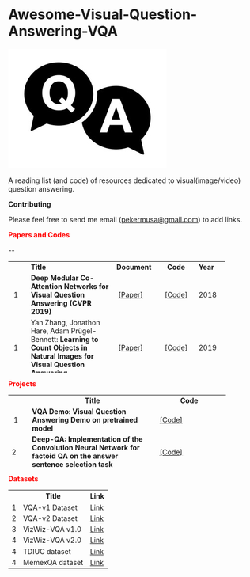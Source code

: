 # Awesome-Visual-Question-Answering-VQA

<img src="VQA.jpg"></img>

A reading list (and code) of resources dedicated to visual(image/video) question answering.

<strong>Contributing</strong>

Please feel free to send me email (pekermusa@gmail.com) to add links.

<p><strong><span style="color: red;">Papers and Codes</span></strong></p>
<table style="height: 225px; width: 439px;">
<tbody>
  
<tr>
<td style="width: 28px;">&nbsp;</td>
<td style="width: 172px;"><strong>Title</strong></td>
<td style="width: 80px;"><strong>Document</strong></td>
<td style="width: 70px; text-align: center;"><strong>Code</strong></td>
<td style="width: 55px;"><strong>Year</strong></td>
</tr>
  
  
<tr>
<td style="width: 28px;">&nbsp;1</td>
<td style="width: 172px;"><strong>Deep Modular Co-Attention Networks for Visual Question Answering (CVPR 2019)</strong></td>
<td style="width: 80px;">&nbsp;<a href="http://openaccess.thecvf.com/content_CVPR_2019/papers/Yu_Deep_Modular_Co-Attention_Networks_for_Visual_Question_Answering_CVPR_2019_paper.pdf">[Paper]</a>&nbsp;</td>
<td style="width: 70px; text-align: center;"><a href="https://github.com/MILVLG/mcan-vqa">[Code]</a></td>
<td style="width: 55px;">2018</td>
</tr>


<tr>
<td style="width: 28px;">&nbsp;1</td>
<td style="width: 172px;">Yan Zhang, Jonathon Hare, Adam Pr&uuml;gel-Bennett:&nbsp;<strong>Learning to Count Objects in Natural Images for Visual Question Answering</strong></td>
<td style="width: 80px;">&nbsp;<a href="https://arxiv.org/abs/1802.05766">[Paper]</a>&nbsp;</td>
<td style="width: 70px; text-align: center;"><a href="https://github.com/Cyanogenoid/vqa-counting">[Code]</a></td>
<td style="width: 55px;">2019</td>
</tr>


<tr>
<td style="width: 28px;">&nbsp;1</td>
<td style="width: 172px;"><strong>Video Relationship Reasoning using Gated Spatio-Temporal Energy Graph (CVPR 2019)</strong></td>
<td style="width: 80px;">&nbsp;<a href="https://arxiv.org/abs/1903.10547">[Paper]</a>&nbsp;</td>
<td style="width: 70px; text-align: center;"><a href="https://github.com/yaohungt/Gated-Spatio-Temporal-Energy-Graph">[Code]</a></td>
<td style="width: 55px;">2019</td>
</tr>


<tr>
<td style="width: 28px;">&nbsp;1</td>
<td style="width: 172px;"><strong>Explainable and Explicit Visual Reasoning over Scene Graphs  (CVPR 2019)</strong></td>
<td style="width: 80px;">&nbsp;<a href="https://arxiv.org/abs/1812.01855" rel="nofollow">[Paper]</a>&nbsp;</td>
<td style="width: 70px; text-align: center;"><a href="https://github.com/shijx12/XNM-Net">[Code]</a></td>
<td style="width: 55px;">2018</td>
</tr>


<tr>
<td style="width: 28px;">&nbsp;1</td>
<td style="width: 172px;"><strong>MUREL: Multimodal Relational Reasoning for Visual Question Answering  (CVPR 2019)</strong></td>
<td style="width: 80px;">&nbsp;<a href="https://arxiv.org/abs/1902.09487" >[Paper]</a>&nbsp;</td>
<td style="width: 70px; text-align: center;"><a href="https://github.com/Cadene/murel.bootstrap.pytorch">[Code]</a></td>
<td style="width: 55px;">2018</td>
</tr>


<tr>
<td style="width: 28px;">&nbsp;1</td>
<td style="width: 172px;"><strong>RAVEN: A Dataset for Relational and Analogical Visual Reasoning  (CVPR 2019)</strong></td>
<td style="width: 80px;">&nbsp;<a href="https://arxiv.org/abs/1903.02741">[Paper]</a>&nbsp;</td>
<td style="width: 70px; text-align: center;"><a href="http://wellyzhang.github.io/project/raven.html">[Code]</a></td>
<td style="width: 55px;">2018</td>
</tr>


<tr>
<td style="width: 28px;">&nbsp;1</td>
<td style="width: 172px;"><strong>Explainable and Explicit Visual Reasoning over Scene Graphs  (CVPR 2019)</strong></td>
<td style="width: 80px;">&nbsp;<a href="https://arxiv.org/abs/1812.01855" >[Paper]</a>&nbsp;</td>
<td style="width: 70px; text-align: center;"><a href="https://github.com/shijx12/XNM-Net">[Code]</a></td>
<td style="width: 55px;">2018</td>
</tr>


<tr>
<td style="width: 28px;">&nbsp;1</td>
<td style="width: 172px;"><strong>BLOCK: Bilinear Superdiagonal Fusion for Visual Question Answering and Visual Relationship Detection
(AAAI 2019)</strong></td>
<td style="width: 80px;">&nbsp;<a href="https://arxiv.org/abs/1902.00038">[Paper]</a>&nbsp;</td>
<td style="width: 70px; text-align: center;"><a href="https://github.com/Cadene/block.bootstrap.pytorch">[Code]</a></td>
<td style="width: 55px;">2018</td>
</tr>


<tr>
<td style="width: 28px;">&nbsp;1</td>
<td style="width: 172px;"><strong>Dynamic Capsule Attention for Visual Question Answering (AAAI 2019)</strong></td>
<td style="width: 80px;">&nbsp;<a href="https://www.aaai.org/Papers/AAAI/2019/AAAI-ZhouYiyi2.3610.pdf">[Paper]</a>&nbsp;</td>
<td style="width: 70px; text-align: center;"><a href="https://github.com/XMUVQA/CapsAtt">[Code]</a></td>
<td style="width: 55px;">2018</td>
</tr>

<tr>
<td style="width: 28px;">&nbsp;1</td>
<td style="width: 172px;"><strong>Beyond RNNs: Positional Self-Attention with Co-Attention for Video Question Answering
(AAAI 2019)</strong></td>
<td style="width: 80px;">&nbsp;<a href="https://www.semanticscholar.org/paper/Beyond-RNNs%3A-Positional-Self-Attention-with-for-Li-Song/565359aac8914505e6b02db05822ee63d3ffd03a" >[Paper]</a>&nbsp;</td>
<td style="width: 70px; text-align: center;"><a href="https://github.com/lixiangpengcs/PSAC">[Code]</a></td>
<td style="width: 55px;">2018</td>
</tr>

<tr>
<td style="width: 28px;">&nbsp;1</td>
<td style="width: 172px;"><strong>Free VQA Models from Knowledge Inertia by Pairwise Inconformity Learning (AAAI 2019)</strong></td>
<td style="width: 80px;">&nbsp;<a href="https://www.aaai.org/Papers/AAAI/2019/AAAI-ZhouYiyi1.1233.pdf" >[Paper]</a>&nbsp;</td>
<td style="width: 70px; text-align: center;"><a href="https://github.com/xiangmingLi/PIL">[Code]</a></td>
<td style="width: 55px;">2018</td>
</tr>

--
<tr>
<td style="width: 28px;">&nbsp;1</td>
<td style="width: 172px;"><strong>Focal Visual-Text Attention for Memex Question Answering (TPAMI 2019)</strong></td>
<td style="width: 80px;">&nbsp;<a href="https://ieeexplore.ieee.org/abstract/document/8603827/" >[Paper]</a>&nbsp;</td>
<td style="width: 70px; text-align: center;"><a href="https://memexqa.cs.cmu.edu/">[Code]</a></td>
<td style="width: 55px;">2018</td>
</tr>

<tr>
<td style="width: 28px;">&nbsp;1</td>
<td style="width: 172px;"><strong>Co-Attending Free-Form Regions and Detections with Multi-Modal Multiplicative Feature Embedding for Visual Question Answering (AAAI 2018)</strong></td>
<td style="width: 80px;">&nbsp;<a href="https://aaai.org/ocs/index.php/AAAI/AAAI18/paper/view/16249" >[Paper]</a>&nbsp;</td>
<td style="width: 70px; text-align: center;"><a href="https://github.com/lupantech/dual-mfa-vqa/">[Code]</a></td>
<td style="width: 55px;">2018</td>
</tr>
  
<tr>
<td style="width: 28px;">&nbsp;1</td>
<td style="width: 172px;"><strong>Textbook Question Answering Under Instructor Guidance With Memory Networks  (CVPR 2018)</strong></td>
<td style="width: 80px;">&nbsp;<a href="http://openaccess.thecvf.com/content_cvpr_2018/html/Li_Textbook_Question_Answering_CVPR_2018_paper.html" >[Paper]</a>&nbsp;</td>
<td style="width: 70px; text-align: center;"><a href="https://github.com/freerailway/igmn">[Code]</a></td>
<td style="width: 55px;">2018</td>
</tr> 
  
<tr>
<td style="width: 28px;">&nbsp;1</td>
<td style="width: 172px;"><strong>Explore Multi-Step Reasoning in Video Question Answering  (ACM MM 2018)</strong></td>
<td style="width: 80px;">&nbsp;<a href="https://doi.org/10.1145/3240508.3240563" >[Paper]</a>&nbsp;</td>
<td style="width: 70px; text-align: center;"><a href="https://github.com/SVQA-founder/SVQA/tree/master/code">[Code]</a></td>
<td style="width: 55px;">2018</td>
</tr> 
  

<tr>
<td style="width: 28px;">&nbsp;1</td>
<td style="width: 172px;"><strong>Visual Question Generation for Class Acquisition of Unknown Objects (ECCV 2018)</strong></td>
<td style="width: 80px;">&nbsp;<a href="http://openaccess.thecvf.com/content_ECCV_2018/html/Kohei_Uehara_Visual_Question_Generation_ECCV_2018_paper.html" >[Paper]</a>&nbsp;</td>
<td style="width: 70px; text-align: center;"><a href="https://github.com/mil-tokyo/vqg-unknown">[Code]</a></td>
<td style="width: 55px;">2018</td>
</tr> 

<tr>
<td style="width: 28px;">&nbsp;1</td>
<td style="width: 172px;"><strong>A Better Way to Attend: Attention With Trees for Video Question Answering (TIP 2018)</strong></td>
<td style="width: 80px;">&nbsp;<a href="https://ieeexplore.ieee.org/document/8419716">[Paper]</a>&nbsp;</td>
<td style="width: 70px; text-align: center;"><a href="https://github.com/xuehy/TreeAttention">[Code]</a></td>
<td style="width: 55px;">2018</td>
</tr>  
  
<tr>
<td style="width: 28px;">&nbsp;1</td>
<td style="width: 172px;">Yan Zhang, Jonathon Hare, Adam Pr&uuml;gel-Bennett:&nbsp;<strong>Learning to Count Objects in Natural Images for Visual Question Answering</strong></td>
<td style="width: 80px;">&nbsp;<a href="https://arxiv.org/abs/1802.05766" >[Paper]</a>&nbsp;</td>
<td style="width: 70px; text-align: center;"><a href="https://github.com/Cyanogenoid/vqa-counting">[Code]</a></td>
<td style="width: 55px;">2018</td>
</tr>
<tr>
<td style="width: 28px;">2&nbsp;</td>
<td style="width: 172px;">Stanislaw Antol, Aishwarya Agrawal, Jiasen Lu, Margaret Mitchell, Dhruv Batra, C. Lawrence Zitnick, Devi Parikh,&nbsp;<strong>VQA: Visual Question Answering</strong>, ICCV, 2015.</td>
<td style="width: 80px;"><a href="http://arxiv.org/pdf/1505.00468" >[Paper]</a></td>
<td style="width: 70px; text-align: center;"><a href="https://github.com/JamesChuanggg/VQA-tensorflow">[Code]</a></td>
<td style="width: 55px;">2015</td>
</tr>
<tr>
<td style="width: 28px;">3&nbsp;</td>
<td style="width: 172px;">Zichao Yang, Xiaodong He, Jianfeng Gao, Li Deng, Alex Smola,&nbsp;<strong>Stacked Attention Networks for Image Question Answering</strong>, CVPR 2016.&nbsp;</td>
<td style="width: 80px;"><a href="http://arxiv.org/abs/1511.02274">[Paper]</a></td>
<td style="width: 70px; text-align: center;"><a href="https://github.com/JamesChuanggg/san-torch">[Code]</a></td>
<td style="width: 55px;">2016</td>
</tr>
<tr>
<td style="width: 28px;">4&nbsp;</td>
<td style="width: 172px;">
<p>Jiasen Lu, Jianwei Yang, Dhruv Batra, Devi Parikh,&nbsp;<strong>Hierarchical Question-Image Co-Attention for Visual Question Answering</strong>, arXiv:1606.00061, 2016.&nbsp;&nbsp;</p>
</td>
<td style="width: 80px;"><a href="https://arxiv.org/pdf/1606.00061v2.pdf" rel="nofollow">[Paper]</a></td>
<td style="width: 70px; text-align: center;"><a href="https://github.com/jiasenlu/HieCoAttenVQA">[Code]</a></td>
<td style="width: 55px;">2016</td>
</tr>
<tr>
<td style="width: 28px;">5&nbsp;</td>
<td style="width: 172px;">
<p>Akira Fukui, Dong Huk Park, Daylen Yang, Anna Rohrbach, Trevor Darrell, Marcus Rohrbach,&nbsp;<strong>Multimodal Compact Bilinear Pooling for Visual Question Answering and Visual Grounding</strong>, arXiv:1606.01847, 2016.&nbsp;</p>
</td>
<td style="width: 80px;"><a href="https://arxiv.org/abs/1606.01847" >[Paper]</a>&nbsp;</td>
<td style="width: 70px; text-align: center;"><a href="https://github.com/akirafukui/vqa-mcb">[Code]</a></td>
<td style="width: 55px;">2016</td>
</tr>
<tr>
<td style="width: 28px;">6&nbsp;</td>
<td style="width: 172px;">
<p>Vahid Kazemi, Ali Elqursh,&nbsp;<strong>Show, Ask, Attend, and Answer: A Strong Baseline For Visual Question Answering</strong>, arXiv:1704.03162, 2016.&nbsp;</p>
</td>
<td style="width: 80px;"><a href="https://arxiv.org/abs/1704.03162" >[Paper]</a>&nbsp;</td>
<td style="width: 70px; text-align: center;"><a href="https://github.com/Cyanogenoid/pytorch-vqa">[Code]</a></td>
<td style="width: 55px;">2016</td>
</tr>
<tr>
<td style="width: 28px;">7&nbsp;</td>
<td style="width: 172px;">
<p>Hedi Ben-younes, Remi Cadene, Matthieu Cord, Nicolas Thome:&nbsp;<strong>MUTAN: Multimodal Tucker Fusion for Visual Question Answering</strong></p>
</td>
<td style="width: 80px;">&nbsp;<a href="https://arxiv.org/pdf/1705.06676.pdf" >[Paper]</a>&nbsp;</td>
<td style="width: 70px; text-align: center;"><a href="https://github.com/Cadene/vqa.pytorch">[Code]</a></td>
<td style="width: 55px;">2017</td>
</tr>
<tr>
<td style="width: 28px;">8&nbsp;</td>
<td style="width: 172px;">
<p><strong>Towards AI-Complete Question Answering: A Set of Prerequisite Toy Tasks</strong></p>
</td>
<td style="width: 80px;">&nbsp;<a href="https://arxiv.org/pdf/1502.05698v1.pdf" >[Paper]</a></td>
<td style="width: 70px; text-align: center;">&nbsp;<a href="https://github.com/facebook/bAbI-tasks">[Code]</a></td>
<td style="width: 55px;">2015</td>
</tr>
<tr>
<td style="width: 28px;">9&nbsp;</td>
<td style="width: 172px;"><strong>Neural Module Networks</strong></td>
<td style="width: 80px;">&nbsp;<a href="https://arxiv.org/pdf/1502.05698v1.pdf" rel="nofollow">[Paper]</a></td>
<td style="width: 70px; text-align: center;">&nbsp;<a href="https://arxiv.org/pdf/1502.05698v1.pdf" rel="nofollow">[Code]</a></td>
<td style="width: 55px;">2017</td>
</tr>
<tr>
<td style="width: 28px;">10&nbsp;</td>
<td style="width: 172px;">&nbsp;
<p><strong>Image Question Answering using Convolutional Neural Network with Dynamic Parameter Prediction</strong></p>
</td>
<td style="width: 80px;">&nbsp;<a href="https://arxiv.org/pdf/1511.05756" rel="nofollow">[Paper]</a></td>
<td style="width: 70px; text-align: center;">&nbsp;<a href="https://github.com/HyeonwooNoh/DPPnet" rel="nofollow">[Code]</a></td>
<td style="width: 55px;">2015</td>
</tr>
<tr>
<td style="width: 28px;">11&nbsp;</td>
<td style="width: 172px;">
<p><strong>Stacked Attention Networks for Image Question Answering</strong></p>
</td>
<td style="width: 80px;">&nbsp;<a href="http://arxiv.org/abs/1511.02274" rel="nofollow">[Paper]</a></td>
<td style="width: 70px; text-align: center;">&nbsp;<a href=" https://github.com/abhshkdz/neural-vqa-attention" rel="nofollow">[Code]</a></td>
<td style="width: 55px;">2016</td>
</tr>
<tr>
<td style="width: 28px;">12&nbsp;</td>
<td style="width: 172px;">&nbsp;
<p><strong>Simple Baseline for Visual Question Answering</strong></p>
</td>
<td style="width: 80px;">&nbsp;<a href="http://arxiv.org/abs/1512.02167" rel="nofollow">[Paper]</a></td>
<td style="width: 70px; text-align: center;">&nbsp;<a href="https://github.com/metalbubble/VQAbaseline" rel="nofollow">[Code]</a></td>
<td style="width: 55px;">2015</td>
</tr>
<tr>
<td style="width: 28px;">13&nbsp;</td>
<td style="width: 172px;">&nbsp;
<p><strong>Question Answering via Integer Programming over Semi-Structured Knowledge</strong></p>
</td>
<td style="width: 80px;">&nbsp;&nbsp;<a href="http://arxiv.org/abs/1604.06076" rel="nofollow">[Paper]</a></td>
<td style="width: 70px; text-align: center;">&nbsp;&nbsp;<a href="https://github.com/allenai/tableilp" rel="nofollow">[Code]</a></td>
<td style="width: 55px;">2016</td>
</tr>
<tr>
<td style="width: 28px;">14&nbsp;</td>
<td style="width: 172px;">&nbsp;
<p><strong>Hierarchical Question-Image Co-Attention for Visual Question Answering</strong></p>
</td>
<td style="width: 80px;">&nbsp;&nbsp;<a href="http://arxiv.org/abs/1606.00061" rel="nofollow">[Paper]</a></td>
<td style="width: 70px; text-align: center;">&nbsp;&nbsp;<a href="https://github.com/jiasenlu/HieCoAttenVQA" rel="nofollow">[Code]</a></td>
<td style="width: 55px;">2016</td>
</tr>
<tr>
<td style="width: 28px;">15&nbsp;</td>
<td style="width: 172px;">
<p><strong>Multimodal Compact Bilinear Pooling for Visual Question Answering and Visual Grounding</strong></p>
</td>
<td style="width: 80px;">&nbsp;&nbsp;<a href="https://arxiv.org/abs/1606.01847" rel="nofollow">[Paper]</a></td>
<td style="width: 70px; text-align: center;">&nbsp;&nbsp;<a href="https://github.com/akirafukui/vqa-mcb" rel="nofollow">[Code]</a></td>
<td style="width: 55px;">2016</td>
</tr>
<tr>
<td style="width: 28px;">16&nbsp;</td>
<td style="width: 172px;"><strong>Hadamard Product for Low-rank Bilinear Pooling</strong></td>
<td style="width: 80px;">&nbsp;&nbsp;<a href="https://arxiv.org/abs/1610.04325" rel="nofollow">[Paper]</a>&nbsp;</td>
<td style="width: 70px; text-align: center;">&nbsp;&nbsp;<a href="https://github.com/jnhwkim/MulLowBiVQA" rel="nofollow">[Code]</a>&nbsp;</td>
<td style="width: 55px;">
<p>2017</p>
</td>
</tr>
<tr>
<td style="width: 28px;">17&nbsp;</td>
<td style="width: 172px;"><strong>TGIF-QA: Toward Spatio-Temporal Reasoning in Visual Question Answering</strong></td>
<td style="width: 80px;">&nbsp;&nbsp;<a href="https://arxiv.org/abs/1704.04497" rel="nofollow">[Paper]</a>&nbsp;</td>
<td style="width: 70px; text-align: center;">&nbsp;&nbsp;<a href="https://github.com/YunseokJANG/tgif-qa" rel="nofollow">[Code]</a>&nbsp;</td>
<td style="width: 55px;">2017</td>
</tr>
<tr>
<td style="width: 28px;">18&nbsp;</td>
<td style="width: 172px;"><strong>Question Answering on Knowledge Bases and Text using Universal Schema and Memory Networks</strong></td>
<td style="width: 80px;">&nbsp;&nbsp;<a href=" https://arxiv.org/abs/1704.08384" rel="nofollow">[Paper]</a>&nbsp;</td>
<td style="width: 70px; text-align: center;">&nbsp;&nbsp;<a href="https://github.com/rajarshd/TextKBQA" rel="nofollow">[Code]</a>&nbsp;</td>
<td style="width: 55px;">2017</td>
</tr>
<tr>
<td style="width: 28px;">19&nbsp;</td>
<td style="width: 172px;">&nbsp;
<p><strong>Learning Convolutional Text Representations for Visual Question Answering</strong></p>
</td>
<td style="width: 80px;">&nbsp;&nbsp;<a href="https://arxiv.org/abs/1705.06824">[Paper]</a>&nbsp;</td>
<td style="width: 70px; text-align: center;">&nbsp;<a href="https://github.com/divelab/vqa-text">[Code]</a></td>
<td style="width: 55px;">2018</td>
</tr>
<tr>
<td style="width: 28px;">20&nbsp;</td>
<td style="width: 172px;">&nbsp;
<p><strong>Bottom-Up and Top-Down Attention for Image Captioning and Visual Question Answering</strong></p>
</td>
<td style="width: 80px;">&nbsp;<a href=" https://arxiv.org/abs/1707.07998">[Paper]</a>&nbsp;</td>
<td style="width: 70px; text-align: center;">&nbsp;<a href=" https://github.com//peteanderson80/bottom-up-attention">[Code]</a>&nbsp;</td>
<td style="width: 55px;">2018</td>
</tr>
<tr>
<td style="width: 28px;">21&nbsp;</td>
<td style="width: 172px;">
<p><strong>Structured Attentions for Visual Question Answering</strong></p>
</td>
<td style="width: 80px;">&nbsp;<a href="https://arxiv.org/abs/1708.02071">[Paper]</a></td>
<td style="width: 70px; text-align: center;">&nbsp;<a href=" https://github.com/zhuchen03/vqa-sva">[Code]</a></td>
<td style="width: 55px;">&nbsp;2017</td>
</tr>
<tr>
<td style="width: 28px;">22&nbsp;</td>
<td style="width: 172px;">&nbsp;
<p><strong>Question Dependent Recurrent Entity Network for Question Answering</strong></p>
</td>
<td style="width: 80px;">&nbsp;<a href="https://arxiv.org/abs/1707.07922">[Paper]</a></td>
<td style="width: 70px; text-align: center;">&nbsp;<a href="https://github.com/andreamad8/QDREN">[Code]</a></td>
<td style="width: 55px;">2017</td>
</tr>
<tr>
<td style="width: 28px;">23&nbsp;</td>
<td style="width: 172px;">&nbsp;
<p><strong>DCN+: Mixed Objective and Deep Residual Coattention for Question Answering</strong></p>
</td>
<td style="width: 80px;">&nbsp;<a href="https://arxiv.org/abs/1707.07922">[Paper]</a></td>
<td style="width: 70px; text-align: center;">&nbsp;<a href="https://arxiv.org/abs/1707.07922">[Code]</a></td>
<td style="width: 55px;">2017</td>
</tr>
<tr>
<td style="width: 28px;">24&nbsp;</td>
<td style="width: 172px;">&nbsp;
<p><strong>Embodied Question Answering</strong></p>
</td>
<td style="width: 80px;">&nbsp;&nbsp;<a href="https://arxiv.org/abs/1711.11543">[Paper]</a></td>
<td style="width: 70px; text-align: center;">&nbsp;&nbsp;<a href="https://github.com/facebookresearch/EmbodiedQA">[Code]</a></td>
<td style="width: 55px;">2017</td>
</tr>
<tr>
<td style="width: 28px;">25&nbsp;</td>
<td style="width: 172px;">&nbsp;
<p><strong>Structured Triplet Learning with POS-tag Guided Attention for Visual Question Answering</strong></p>
</td>
<td style="width: 80px;">&nbsp;<a href="https://arxiv.org/abs/1801.07853">[Paper]</a></td>
<td style="width: 70px; text-align: center;">&nbsp;<a href="https://github.com/wangzheallen/STL-VQA">[Paper]</a></td>
<td style="width: 55px;">2018</td>
</tr>
<tr>
<td style="width: 28px;">26&nbsp;</td>
<td style="width: 172px;"><strong>Bilinear Attention Networks</strong></td>
<td style="width: 80px;">&nbsp;<a href="https://arxiv.org/abs/1805.07932">[Paper]</a>&nbsp;</td>
<td style="width: 70px; text-align: center;">&nbsp;<a href="https://github.com/jnhwkim/ban-vqa">[Code]</a>&nbsp;</td>
<td style="width: 55px;">2018</td>
</tr>
<tr>
<td style="width: 28px;">27&nbsp;</td>
<td style="width: 172px;">&nbsp;</td>
<td style="width: 80px;">&nbsp;</td>
<td style="width: 70px;">&nbsp;</td>
<td style="width: 55px;">&nbsp;</td>
</tr>
<tr>
<td style="width: 28px;">&nbsp;</td>
<td style="width: 172px;">&nbsp;</td>
<td style="width: 80px;">&nbsp;</td>
<td style="width: 70px;">&nbsp;</td>
<td style="width: 55px;">&nbsp;</td>
</tr>
<tr>
<td style="width: 28px;">&nbsp;</td>
<td style="width: 172px;">&nbsp;</td>
<td style="width: 80px;">&nbsp;</td>
<td style="width: 70px;">&nbsp;</td>
<td style="width: 55px;">&nbsp;</td>
</tr>
</tbody>
</table>
<p><strong><span style="color: red;">Projects</span></strong></p>
<table style="height: 147px; width: 440px;">
<tbody>
<tr>
<td style="width: 29px;">&nbsp;</td>
<td style="width: 258px; text-align: center;"><strong>&nbsp;Title</strong></td>
<td style="width: 141px; text-align: center;"><strong>Code&nbsp;</strong></td>
</tr>
<tr>
<td style="width: 29px;">&nbsp;1</td>
<td style="width: 258px;"><strong>VQA Demo: Visual Question Answering Demo on pretrained model</strong></td>
<td style="width: 141px;">&nbsp;<a href="https://github.com/iamaaditya/VQA_Demo">[Code]</a>&nbsp;</td>
</tr>
<tr>
<td style="width: 29px;">2&nbsp;</td>
<td style="width: 258px;"><strong>Deep-QA: Implementation of the Convolution Neural Network for factoid QA on the answer sentence selection task</strong></td>
<td style="width: 141px;">&nbsp;<a href="https://github.com/aseveryn/deep-qa" >[Code]</a>&nbsp;</td>
</tr>
<tr>
<td style="width: 29px;">3&nbsp;</td>
<td style="width: 258px;"><strong>InsuranceQA-CNN-LSTM: Tensorflow and Theano CNN code for insurance QA(question Answer matching)</strong></td>
<td style="width: 141px;">&nbsp;<a href="https://github.com/white127/insuranceQA-cnn-lstm">[Code]</a>&nbsp;</td>
</tr>
<tr>
<td style="width: 29px;">4&nbsp;</td>
<td style="width: 258px;">&nbsp;
<p><strong>Tensorflow Implementation of Deeper LSTM+ normalized CNN for Visual Question Answering</strong></p>
</td>
<td style="width: 141px;">&nbsp;<a href="https://github.com/JamesChuanggg/VQA-tensorflow" >[Code]</a>&nbsp;</td>
</tr>
<tr>
<td style="width: 29px;">5&nbsp;</td>
<td style="width: 258px;">&nbsp;
<p><strong>Visual Question Answering with Keras</strong></p>
</td>
<td style="width: 141px;">&nbsp;<a href="https://github.com/anantzoid/VQA-Keras-Visual-Question-Answering" >[Code]</a>&nbsp;</td>
</tr>
<tr>
<td style="width: 29px;">6&nbsp;</td>
<td style="width: 258px;">
<p><strong>Visual Question Answering in Pytorch</strong></p>
</td>
<td style="width: 141px;">&nbsp;<a href="https://github.com/Cadene/vqa.pytorch" >[Code]</a>&nbsp;</td>
</tr>
<tr>
<td style="width: 29px;">7&nbsp;</td>
<td style="width: 258px;">
<p><strong>Deep QA: Using deep learning to answer Aristo&rsquo;s science questions</strong></p>
</td>
<td style="width: 141px;">&nbsp;<a href="https://github.com/allenai/deep_qa" >[Code]</a>&nbsp;</td>
</tr>
<tr>
<td style="width: 29px;">&nbsp;</td>
<td style="width: 258px;">&nbsp;</td>
<td style="width: 141px;">&nbsp;</td>
</tr>
</tbody>
</table>

<p><strong><span style="color: red;">Datasets</span></strong></p>

<table>
<tr>
<th></th>
<th>Title</th>
<th>Link</th>
</tr>
  
<tr>
<td>1</td>
<td>VQA-v1 Dataset</td>
<td><a href="https://visualqa.org/vqa_v1_download.html">Link</a></td>
</tr>

<tr>
<td>2</td>
<td>VQA-v2 Dataset</td>
<td><a href="https://visualqa.org/download.html">Link</a></td>
</tr>


<tr>
<td>3</td>
<td>VizWiz-VQA v1.0</td>
<td><a href="https://vizwiz.org/download/245/">Link</a></td>
</tr>

<tr>
<td>4</td>
<td>VizWiz-VQA v2.0</td>
<td><a href="https://vizwiz.org/download/247/">Link</a></td>
</tr>

<tr>
<td>4</td>
<td>TDIUC dataset</td>
<td><a href="https://kushalkafle.com/projects/tdiuc">Link</a></td>
</tr>

<tr>
<td>4</td>
<td>MemexQA dataset</td>
<td><a href="https://memexqa.cs.cmu.edu/#dataset">Link</a></td>
</tr>
</table>
